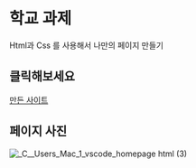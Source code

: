# 학교 과제
Html과 Css 를 사용해서 나만의 페이지 만들기

## 클릭해보세요
[만든 사이트](index.html)
## 페이지 사진
![_C__Users_Mac_1_vscode_homepage html (3)](https://user-images.githubusercontent.com/114201334/192423807-ab2ba334-7941-45b3-9aa0-8ec15720df40.png)
